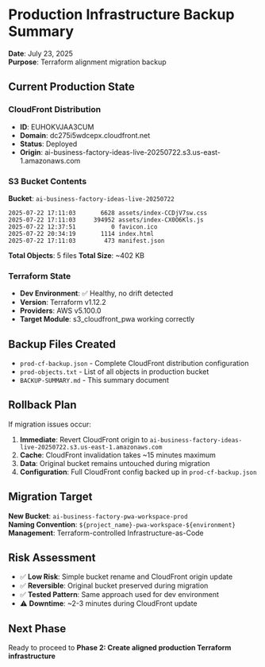 # Production Infrastructure Backup Summary
**Date**: July 23, 2025  
**Purpose**: Terraform alignment migration backup

## Current Production State

### CloudFront Distribution
- **ID**: EUHOKVJAA3CUM
- **Domain**: dc275i5wdcepx.cloudfront.net
- **Status**: Deployed
- **Origin**: ai-business-factory-ideas-live-20250722.s3.us-east-1.amazonaws.com

### S3 Bucket Contents
**Bucket**: `ai-business-factory-ideas-live-20250722`

```
2025-07-22 17:11:03       6628 assets/index-CCDjV7sw.css
2025-07-22 17:11:03     394952 assets/index-CX0O6Kls.js
2025-07-22 12:37:51          0 favicon.ico
2025-07-22 20:34:19       1114 index.html
2025-07-22 17:11:03        473 manifest.json
```

**Total Objects**: 5 files
**Total Size**: ~402 KB

### Terraform State
- **Dev Environment**: ✅ Healthy, no drift detected
- **Version**: Terraform v1.12.2
- **Providers**: AWS v5.100.0
- **Target Module**: s3_cloudfront_pwa working correctly

## Backup Files Created
- `prod-cf-backup.json` - Complete CloudFront distribution configuration
- `prod-objects.txt` - List of all objects in production bucket  
- `BACKUP-SUMMARY.md` - This summary document

## Rollback Plan
If migration issues occur:
1. **Immediate**: Revert CloudFront origin to `ai-business-factory-ideas-live-20250722.s3.us-east-1.amazonaws.com`
2. **Cache**: CloudFront invalidation takes ~15 minutes maximum
3. **Data**: Original bucket remains untouched during migration
4. **Configuration**: Full CloudFront config backed up in `prod-cf-backup.json`

## Migration Target
**New Bucket**: `ai-business-factory-pwa-workspace-prod`  
**Naming Convention**: `${project_name}-pwa-workspace-${environment}`  
**Management**: Terraform-controlled Infrastructure-as-Code

## Risk Assessment
- ✅ **Low Risk**: Simple bucket rename and CloudFront origin update
- ✅ **Reversible**: Original bucket preserved during migration  
- ✅ **Tested Pattern**: Same approach used for dev environment
- ⚠️ **Downtime**: ~2-3 minutes during CloudFront update

## Next Phase
Ready to proceed to **Phase 2: Create aligned production Terraform infrastructure**